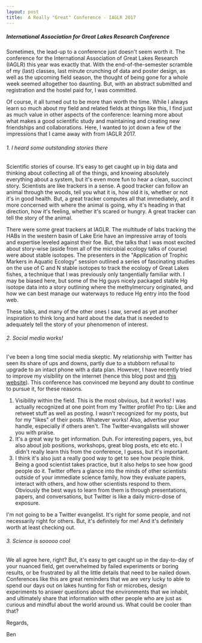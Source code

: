 ```yaml
---
layout: post
title:  A Really "Great" Conference - IAGLR 2017
---
```


##### International Association for Great Lakes Research Conference

Sometimes, the lead-up to a conference just doesn't seem worth it. The conference for the International Association of Great Lakes Research (IAGLR) this year was exactly that. With the end-of-the-semester scramble of my (last) classes, last minute crunching of data and poster design, as well as the upcoming field season, the thought of being gone for a whole week seemed altogether too daunting. But, with an abstract submitted and registration and the hostel paid for, I was committed.

Of course, it all turned out to be more than worth the time. While I always learn so much about my field and related fields at things like this, I find just as much value in other aspects of the conference:  learning more about what makes a good scientific study and maintaining and creating new friendships and collaborations. Here, I wanted to jot down a few of the impressions that I came away with from IAGLR 2017.

###### 1. I heard some outstanding stories there

Scientific stories of course. It's easy to get caught up in big data and thinking about collecting all of the things, and knowing absolutely everything about a system, but it's even more fun to hear a clean, succinct story. Scientists are like trackers in a sense. A good tracker can follow an animal through the woods, tell you what it is, how old it is, whether or not it's in good health. But, a great tracker computes all that immediately, and it more concerned with where the animal is going, why it's heading in that direction, how it's feeling, whether it's scared or hungry. A great tracker can tell the story of the animal.

There were some great trackers at IAGLR. The multitude of labs tracking the HABs in the western basin of Lake Erie have an impressive array of tools and expertise leveled against their foe. But, the talks that I was most excited about story-wise (aside from all of the microbial ecology talks of course) were about stable isotopes. The presenters in the "Application of Trophic Markers in Aquatic Ecology" session outlined a series of fascinating studies on the use of C and N stable isotopes to track the ecology of Great Lakes fishes, a technique that I was previously only tangentially familiar with. I may be biased here, but some of the Hg guys nicely packaged stable Hg isotope data into a story outlining where the methylmercury originated, and how we can best manage our waterways to reduce Hg entry into the food web.

These talks, and many of the other ones I saw, served as yet another inspiration to think long and hard about the data that is needed to adequately tell the story of your phenomenon of interest.

###### 2. Social media works!

I've been a long time social media skeptic. My relationship with Twitter has seen its share of ups and downs, partly due to a stubborn refusal to upgrade to an intact phone with a data plan. However, I have recently tried to improve my visibility on the internet (hence this blog post and [this website](benjamindavidpeterson.weebly.com "Personal webpage")). This conference has convinced me beyond any doubt to continue to pursue it, for these reasons.

1. Visibility within the field. This is the most obvious, but it works! I was actually recognized at one point from my Twitter profile! Pro tip: Like and retweet stuff as well as posting. I wasn't recognized for my posts, but for my "likes" of their posts. Whatever works! Also, advertise your handle, especially if others aren't. The Twitter-evangalists will shower you with praise.
2. It's a great way to get information. Duh. For interesting papers, yes, but also about job positions, workshops, great blog posts, etc etc etc. I didn't really learn this from the conference, I guess, but it's important.
3. I think it's also just a really good way to get to see how people think. Being a good scientist takes practice, but it also helps to see how good people do it. Twitter offers a glance into the minds of other scientists outside of your immediate science family, how they evaluate papers, interact with others, and how other scientists respond to them. Obviously the best ways to learn from them is through presentations, papers, and conversations, but Twitter is like a daily micro-dose of exposure.

I'm not going to be a Twitter evangelist. It's right for some people, and not necessarily right for others. But, it's definitely for me! And it's definitely worth at least checking out.

###### 3. Science is sooooo cool

We all agree here, right? But, it's easy to get caught up in the day-to-day of your nuanced field, get overwhelmed by failed experiments or boring results, or be frustrated by all the little details that need to be nailed down. Conferences like this are great reminders that we are very lucky to able to spend our days out on lakes hunting for fish or microbes, design experiments to answer questions about the environments that we inhabit, and ultimately share that information with other people who are just as curious and mindful about the world around us. What could be cooler than that?


Regards,

Ben
